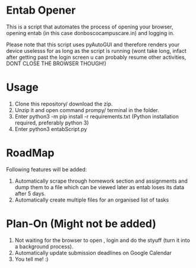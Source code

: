 # Entab Opener
This is a script that automates the process of opening your browser, opening entab (in this case donboscocampuscare.in) and logging in. 

Please note that this script uses pyAutoGUI and therefore renders your device uselesss for as long as the script is running (wont take long, infact after getting past the login screen u can probably resume other activities, DONT CLOSE THE BROWSER THOUGH!)

# Usage
1) Clone this repository/ download the zip.
2) Unzip it and open command prompy/ terminal in the folder.
3) Enter python3 -m pip install -r requirements.txt (Python installation required, preferably python 3)
4) Enter python3 entabScript.py

# RoadMap
Following features will be added:
1) Automatically scrape through homework section and assignments and dump them to a file which can be viewed later as entab loses its data after 5 days.
2) Automatically create multiple files for an organised list of tasks

# Plan-On (Might not be added)
1) Not waiting for the browser to open , login and do the styuff (turn it into a background process).
2) Automatically update submission deadlines on Google Calendar
3) You tell me! :)
